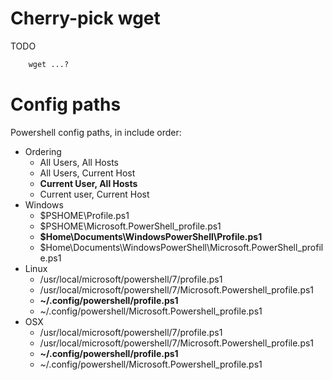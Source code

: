 
# Cherry-pick wget

TODO

```ps
    wget ...?
```

# Config paths
Powershell config paths, in include order:

- Ordering
    - All Users, All Hosts
    - All Users, Current Host
    - **Current User, All Hosts**
    - Current user, Current Host
- Windows
    - $PSHOME\Profile.ps1
    - $PSHOME\Microsoft.PowerShell_profile.ps1
    - **$Home\Documents\WindowsPowerShell\Profile.ps1**
    - $Home\Documents\WindowsPowerShell\Microsoft.PowerShell_profile.ps1
- Linux
    - /usr/local/microsoft/powershell/7/profile.ps1
    - /usr/local/microsoft/powershell/7/Microsoft.Powershell_profile.ps1
    - **~/.config/powershell/profile.ps1**
    - ~/.config/powershell/Microsoft.Powershell_profile.ps1
- OSX
    - /usr/local/microsoft/powershell/7/profile.ps1
    - /usr/local/microsoft/powershell/7/Microsoft.Powershell_profile.ps1
    - **~/.config/powershell/profile.ps1**
    - ~/.config/powershell/Microsoft.Powershell_profile.ps1
